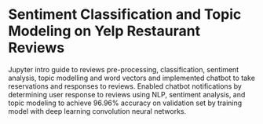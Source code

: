 # Sentiment Classification and Topic Modeling on Yelp Restaurant Reviews 
Jupyter intro guide to reviews pre-processing, classification, sentiment analysis, topic modelling and word vectors and implemented chatbot to take reservations and responses to reviews.
Enabled chatbot notifications by determining user response to reviews using NLP, sentiment analysis, and topic modeling to achieve 96.96% accuracy on validation set by training model with deep learning convolution neural networks.
